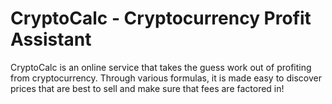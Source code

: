 # CryptoCalc - Cryptocurrency Profit Assistant
CryptoCalc is an online service that takes the guess work out of profiting from cryptocurrency. Through various formulas, it is made easy to discover prices that are best to sell and make sure that fees are factored in!

